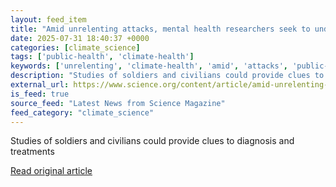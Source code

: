 ```yaml
---
layout: feed_item
title: "Amid unrelenting attacks, mental health researchers seek to understand psychological toll"
date: 2025-07-31 18:40:37 +0000
categories: [climate_science]
tags: ['public-health', 'climate-health']
keywords: ['unrelenting', 'climate-health', 'amid', 'attacks', 'public-health']
description: "Studies of soldiers and civilians could provide clues to diagnosis and treatments"
external_url: https://www.science.org/content/article/amid-unrelenting-attacks-mental-health-researchers-seek-understand-psychological-toll
is_feed: true
source_feed: "Latest News from Science Magazine"
feed_category: "climate_science"
---
```


Studies of soldiers and civilians could provide clues to diagnosis and treatments

[Read original article](https://www.science.org/content/article/amid-unrelenting-attacks-mental-health-researchers-seek-understand-psychological-toll)
